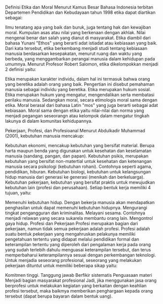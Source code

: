 Definisi Etika dan Moral
Menurut Kamus Besar Bahasa Indonesia terbitan Departemen Pendidikan dan Kebudayaan tahun 1998 etika dapat diartikan sebagai:

Ilmu tenatang apa yang baik dan buruk, juga tentang hak dan kewajiban moral.
Kumpulan asas atau nilai yang berkenaan dengan akhlak.
Nilai mengenai benar dan salah yang dianut di masyarakat.
Etika diambil dari bahasa Yunani "Ethos" yang berarti adat istiadat atau kebiasaan yang baik. Dari kata tersebut, etika berkembang menjadi studi tentang kebiasaan manusia berdasarkan kesepakatan, menurut ruang dan waktu yang berbeda, yang menggambarkan perangai manusia dalam kehidupan pada umumnya. Menurut Profesor Robert Salomon, etika dikelompokkan menjadi 2 definisi yaitu:

Etika merupakan karakter individu, dalam hal ini termasuk bahwa orang yang beretika adalah orang yang baik. Pengertian ini disebut pemahaman manusia sebagai individu yang beretika.
Etika merupakan hukum sosial. Etika merupakan hukum yang mengatur, mengendalikan serta membatasi perilaku manusia.
Sedangkan moral, secara etimologis moral sama dengan etika. Moral berasal dari bahasa Latin "mos" yang juga berarti sebagai adat kebiasaan. Moral sama dengan etika yaitu nilai-nilai dan norma yang menjadi pegangan seseorangn atau kelompok dalam mengatur tingkah lakunya di dalam komunitas kehidupannya.

Pekerjaan, Profesi, dan Profesioanal
Menurut Abdulkadir Muhammad (2001), kebutuhan manusia mencakup:

Kebutuhan ekonomi, mencakup kebutuhan yang bersifat material. Berupa harta maupun benda yang digunakan untuk kesehatan dan keselamatan manusia (sandang, pangan, dan papan).
Kebutuhan psikis, merupakan kebutuhan yang bersifat non-matertial untuk kesehatan dan ketenangan manusia secara psikologi (kebutuhan rohani). Contohnya seperti agama, pendidikan, hiburan.
Kebutuhan biologi, kebutuhan untuk kelangsungan hidup manusia dari generasi ke generasi (menikah dan berkeluarga).
Kebutuhan pekerjaan, kebutuhan yang bersifat praktis untuk mewujudkan kebutuhan lain (profesi dan perusahaan).
Setiap bentuk kerja memiliki 4 tujuan, yaitu:

Memenuhi kebutuhan hidup. Dengan bekerja manusia akan mendapatkan penghasilan untuk dapat memenuhi kebutuhan hidupnya.
Mengurangi tingkat pengangguran dan kriminalitas.
Melayani sesama. Contohnya menjadi relawan yang secara sukarela membantu orang lain.
Mengontrol gaya hidup.
Profesi dan Pekerjaan
Profesi merupakan bagian dari pekerjaan, namun tidak semua pekerjaan adalah profesi. Profesi adalah suatu bentuk pekerjaan yang mengahruskan pelakunya memiliki pengetahuan tertentu yang didapat melalui pendidikan formal dan keterampilan tertentu yang diperoleh dari pengalaman kerja pada orang yang sudah terlebih dahulu menguasai keterampilan tersebut, dan terus memperbaharui keterampilannya sesuai dengan perkembangan teknologi. Untuk menjadia seseorang profesional, seseorang yang melakukan pekerjaan dituntut untuk memiliki beberapa sikap yaitu:

Komitmen tinggi.
Tanggung jawab
Berfikir sistematis
Penguasaan materi
Menjadi bagian masyarakat profesional
Jadi, jika menggunakan jasa orang berprofesi untuk melakukan kegiatan yang berkaitan dengan keahlian profesi tersebut, maka baikmya memberikan penghargaan kepada orang tersebut (dapat berupa bayaran dalam bentuk uang).
